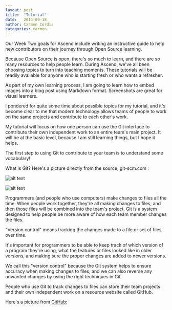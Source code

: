 ```yaml
---
layout: post
title:  "Tutorial"
date:   2014-09-18
author: Carmen Cordis
categories: carmen
---
```


Our Week Two goals for Ascend include writing an instructive guide to help new contributors on their journey through Open Source learning.

Because Open Source is open, there's so much to learn, and there are so many resources to help people learn.  During Ascend, we've all been choosing topics to turn into teaching moments.  These tutorials will be readily available for anyone who is starting fresh or who wants a refresher.

As part of my own learning process, I am going to learn how to embed images into a blog post using Markdown format.  Screenshots are great for visual learners.

I pondered for quite some time about possible topics for my tutorial, and it's become clear to me that modern technology allows teams of people to work on the same projects and contribute to each other's work.

My tutorial will focus on how one person can use the Git interface to contribute their own independent work to an entire team's main project.  It will be at the basic level, because I am still learning things, but I hope it helps.

The first step to using Git to contribute to your team is to understand some vocabulary!

What is Git?  Here's a picture directly from the source, git-scm.com :

![alt text](images/git_scm_site.png)

![alt text](images/git_explanation.png)

Programmers (and people who use computers) make changes to files all the time.  When people work together, they're all making changes to files, and then those files will be combined into the team's project.  Git is a system designed to help people be more aware of how each team member changes the files.

"Version control" means tracking the changes made to a file or set of files over time.

It's important for programmers to be able to keep track of which version of a program they're using, what the features or files looked like in older versions, and making sure the proper changes are added to newer versions.

We call this "version control" because the Git system helps to ensure accuracy when making changes to files, and we can also reverse any unwanted changes by using the right techniques in Git.

People who use Git to track changes to files can store their team projects and their own independent work on a resource website called GitHub.

Here's a picture from [GitHub](https://github.com):

